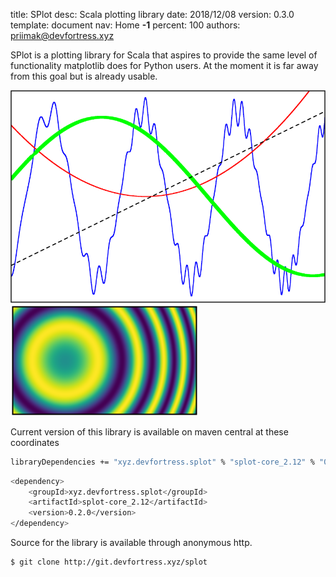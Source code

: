 title:      SPlot
desc:       Scala plotting library
date:       2018/12/08
version:    0.3.0
template:   document
nav:        Home __-1__
percent:    100
authors:    priimak@devfortress.xyz

SPlot is a plotting library for Scala that aspires to provide the same level of functionality matplotlib does for
Python users. At the moment it is far away from this goal but is already usable.

![](function-plot-small.png) ![](map-plot-small.png)

Current version of this library is available on maven central at these coordinates

```bash
libraryDependencies += "xyz.devfortress.splot" % "splot-core_2.12" % "0.2.0"
```
```bash
<dependency>
    <groupId>xyz.devfortress.splot</groupId>
    <artifactId>splot-core_2.12</artifactId>
    <version>0.2.0</version>
</dependency>
```

Source for the library is available through anonymous http.

```bash
$ git clone http://git.devfortress.xyz/splot
```